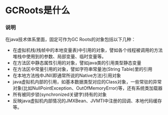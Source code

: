 # GCRoots是什么

### 说明

在java技术体系里面，固定可作为GC Roots的对象包括以下几种：
- 在虚拟机栈(栈帧中的本地变量表)中引用的对象，譬如各个线程被调用的方法堆栈中使用到的参数、局部变量、临时变量等。
- 在方法区中静态属性引用的对象，譬如java类的引用类型静态变量
- 在方法区中常量引用的对象，譬如字符串常量池(String Table)里的引用
- 在本地方法栈中JNI(即通常所说的Native方法)引用对象
- java虚拟机内部的引用，如基本数据类型对应的Class对象，一些常驻的异常对象(比如NullPointException、OutOfMemoryError)等，还有系统类加载器
- 所有被同步锁(synchronized关键字)持有的对象
- 反映java虚拟机内部情况的JMXBean、JVMTI中注册的回调、本地代码缓存等。